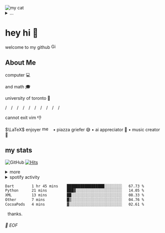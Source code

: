 <picture>
  <img alt="my cat" src="https://user-images.githubusercontent.com/57018940/236122839-7daebac8-9581-4d05-8056-3827c15c4fe0.png">
</picture>
<details>
<summary>...</summary>
<picture>
<img src="https://user-images.githubusercontent.com/57018940/236125909-bee7c89a-2c7d-4bd1-a832-e84778ff250f.jpg" alt="comment" width="25%" height="25%" />
  </picture>
</details>

# hey hi 👋 

welcome to my github <picture><img src="https://raw.githubusercontent.com/simple-icons/simple-icons/develop/icons/github.svg" alt="Github" width="16" height="16" /></picture>

## About Me


computer 💻

and math 🎓

university of toronto 🥲

/&emsp;/&emsp;/&emsp;/&emsp;/&emsp;/&emsp;/&emsp;/&emsp;/&emsp;/&emsp;

cannot exit vim 👎

$\LaTeX$ enjoyer <picture><img src="https://user-images.githubusercontent.com/57018940/236125670-139d7f67-d228-4303-b69d-fe5aa8c109a3.png" alt="meme" width="32" height="16" /></picture>  • piazza griefer 😅 • ai appreciator 🤖 • music creator 🎸

## my stats
<a href="https://github.com/0dm"><img align="left" alt="GitHub" src="https://img.shields.io/badge/dynamic/json?url=https%3A%2F%2Fapi.swo.moe%2Fstats%2Fgithub%2F0dm&query=count&color=181717&label=GitHub&labelColor=282c34&logo=github&suffix=+followers&cacheSeconds=3600"/></a>

[![Hits](https://hits.seeyoufarm.com/api/count/incr/badge.svg?url=https%3A%2F%2Fgithub.com%2F0dm&count_bg=%2350A411&title_bg=%23000000&icon=github.svg&icon_color=%23FFFFFF&title=hits&edge_flat=false)](https://github.com/0dm)

<details>
<summary>more</summary>

<table>
  <tr> 
    <td valign="bottom" width="50%">
      <div align="center">
        <picture>
        <img src="https://github-readme-stats-0dm.vercel.app/api/top-langs/?username=0dm&layout=compact&theme=darcula&title_color=ffffff&text_color=c9cacc&icon_color=2bbc8a&bg_color=1d1f21&hide=HTML,CSS&exclude_repo=sandbox,CE,supersecretdll" alt="Languages" />
        </picture>
      </div>
    </td>
    <td valign="bottom" width="50%">
      <div align="center">
        <picture>
        <img src="https://github-readme-stats-0dm.vercel.app/api?username=0dm&hide=contribs&theme=darcula&show_icons=true&title_color=ffffff&text_color=c9cacc&icon_color=2bbc8a&bg_color=1d1f21" alt="Activity"/>
        </picture>
      </div>
    </td>
  </tr>
</table>

</details>

<details>
  <summary>spotify activity</summary>
  <picture>
          <img src="https://spotify-github-profile.vercel.app/api/view?uid=12157581118&cover_image=true&theme=default" alt="Spotify" /> 
  </picture>
</details>

<!--START_SECTION:waka-->

```txt
Dart        1 hr 45 mins    █████████████████░░░░░░░░   67.73 %
Python      21 mins         ███▓░░░░░░░░░░░░░░░░░░░░░   14.05 %
XML         13 mins         ██░░░░░░░░░░░░░░░░░░░░░░░   08.33 %
Other       7 mins          █▒░░░░░░░░░░░░░░░░░░░░░░░   04.76 %
CocoaPods   4 mins          ▓░░░░░░░░░░░░░░░░░░░░░░░░   02.61 %
```

<!--END_SECTION:waka-->

&nbsp;
thanks.
###### 💾 EOF
